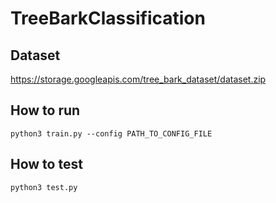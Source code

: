 # TreeBarkClassification

## Dataset
https://storage.googleapis.com/tree_bark_dataset/dataset.zip

## How to run
`python3 train.py --config PATH_TO_CONFIG_FILE`

## How to test
`python3 test.py`
